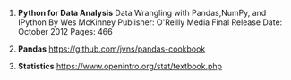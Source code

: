 1. __Python for Data Analysis__
  Data Wrangling with Pandas,NumPy, and IPython By Wes McKinney Publisher: O'Reilly Media Final Release Date: October 2012 Pages: 466
  
2. __Pandas__
  https://github.com/jvns/pandas-cookbook
3. __Statistics__
  https://www.openintro.org/stat/textbook.php
